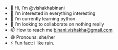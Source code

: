 - 👋 Hi, I’m @vishakhabinani
- 👀 I’m interested in everything interesting
- 🌱 I’m currently learning python
- 💞️ I’m looking to collaborate on nothing really
- 📫 How to reach me binani.vishakha@gmail.com
- 😄 Pronouns: she/her
- ⚡ Fun fact: i like rain.

<!---
vishakhabinani/vishakhabinani is a ✨ special ✨ repository because its `README.md` (this file) appears on your GitHub profile.
You can click the Preview link to take a look at your changes.
--->
